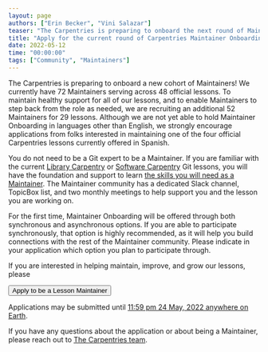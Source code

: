 ```yaml
---
layout: page
authors: ["Erin Becker", "Vini Salazar"]
teaser: "The Carpentries is preparing to onboard the next round of Maintainers. Applications due 24 May"
title: "Apply for the current round of Carpentries Maintainer Onboarding!"
date: 2022-05-12
time: "00:00:00"
tags: ["Community", "Maintainers"]
---
```


The Carpentries is preparing to onboard a new cohort of Maintainers! We currently have 72 Maintainers serving across 48 official lessons. To maintain healthy support for all of our lessons, and to enable Maintainers to step back from the role as needed, we are recruiting an additional 52 Maintainers for 29 lessons. Although we are not yet able to hold Maintainer Onboarding in languages other than English, we strongly encourage applications from folks interested in maintaining one of the four official Carpentries lessons currently offered in Spanish.

You do not need to be a Git expert to be a Maintainer. If you are familiar with the current [Library Carpentry](https://librarycarpentry.org/lc-git/) or [Software Carpentry](https://swcarpentry.github.io/git-novice/) Git lessons, you will have the foundation and support to learn [the skills you will need as a Maintainer](https://www.youtube.com/watch?v=uvWhSYBkZJ0). The Maintainer community has a dedicated Slack channel, TopicBox list, and two monthly meetings to help
support you and the lesson you are working on.

For the first time, Maintainer Onboarding will be offered through both synchronous and asynchronous options. If you are able to participate synchronously, that option is highly recommended, as it will help you build connections with the rest of the Maintainer community. Please indicate in your application which option you plan to participate through.

If you are interested in helping maintain, improve, and grow our lessons, please 

<a href="https://docs.google.com/forms/d/e/1FAIpQLSflfG-PW0MjNT2lyAIn6BoZSiZUvgTPn2F64psdaIyJJ8e4SA/viewform?usp=sf_link">
        <button class="btn">
            Apply to be a Lesson Maintainer
        </button>
</a>

Applications may be submitted until [11:59 pm 24 May, 2022 anywhere on Earth](https://www.timeanddate.com/worldclock/fixedtime.html?msg=Deadline+for+Maintainer+Onboarding+applications&iso=20220524T235959&p1=3399).

If you have any questions about the application or about being a Maintainer, please reach out to [The Carpentries team](team@carpentries.org).
